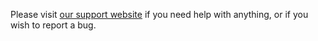 Please visit [our support website](https://www.amcharts.com/support/) if you need help with anything, or if you wish to report a bug.
